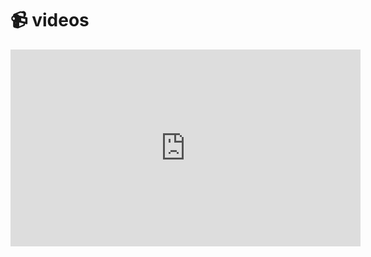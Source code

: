 # 📹 videos
<iframe width="560" height="315" src="https://www.youtube.com/embed/_tswi3rt5y0" frameborder="0" allow="accelerometer; autoplay; clipboard-write; encrypted-media; gyroscope; picture-in-picture" allowfullscreen></iframe>
